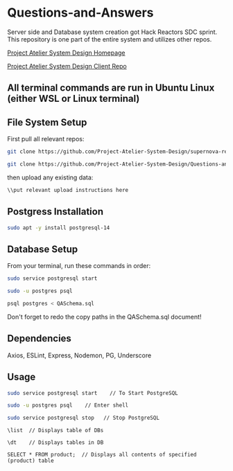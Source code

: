 # Questions-and-Answers
Server side and Database system creation got Hack Reactors SDC sprint. This repository is one part of the entire system and utilizes other repos.

[Project Atelier System Design Homepage](https://github.com/Project-Atelier-System-Design "Project-Atelier-System-Design")

[Project Atelier System Design Client Repo](https://github.com/Project-Atelier-System-Design/supernova-retail-app "Project-Atelier-System-Design Supernova Retail App")

## All terminal commands are run in Ubuntu Linux (either WSL or Linux terminal)

## File System Setup

First pull all relevant repos:

```bash
git clone https://github.com/Project-Atelier-System-Design/supernova-retail-app.git

git clone https://github.com/Project-Atelier-System-Design/Questions-and-Answers.git
```

then upload any existing data:
```bash
\\put relevant upload instructions here
```

## Postgress Installation

```bash
sudo apt -y install postgresql-14
```

## Database Setup

From your terminal, run these commands in order:

```bash
sudo service postgresql start

sudo -u postgres psql

psql postgres < QASchema.sql
```
Don't forget to redo the copy paths in the QASchema.sql document!
  
## Dependencies
Axios, ESLint, Express, Nodemon, PG, Underscore

## Usage

```bash
sudo service postgresql start    // To Start PostgreSQL 

sudo -u postgres psql    // Enter shell 

sudo service postgresql stop   // Stop PostgreSQL
```

```
\list  // Displays table of DBs

\dt    // Displays tables in DB

SELECT * FROM product;  // Displays all contents of specified (product) table
```


